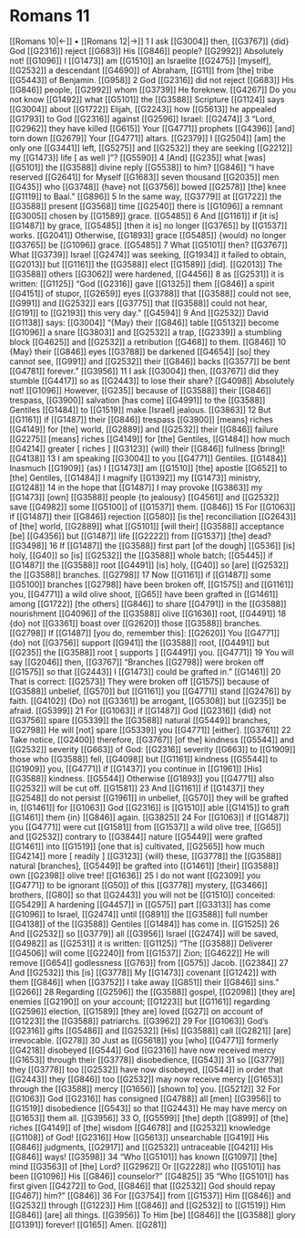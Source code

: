 # Romans 11
[[Romans 10|←]] • [[Romans 12|→]]
1 I ask [[G3004]] then, [[G3767]] {did} God [[G2316]] reject [[G683]] His [[G846]] people? [[G2992]] Absolutely not! [[G1096]] I [[G1473]] am [[G1510]] an Israelite [[G2475]] [myself], [[G2532]] a descendant [[G4690]] of Abraham, [[G11]] from [the] tribe [[G5443]] of Benjamin. [[G958]] 
2 God [[G2316]] did not reject [[G683]] His [[G846]] people, [[G2992]] whom [[G3739]] He foreknew. [[G4267]] Do you not know [[G1492]] what [[G5101]] the [[G3588]] Scripture [[G1124]] says [[G3004]] about [[G1722]] Elijah, [[G2243]] how [[G5613]] he appealed [[G1793]] to God [[G2316]] against [[G2596]] Israel: [[G2474]] 
3 “Lord, [[G2962]] they have killed [[G615]] Your [[G4771]] prophets [[G4396]] [and] torn down [[G2679]] Your [[G4771]] altars. [[G2379]] I [[G2504]] [am] the only one [[G3441]] left, [[G5275]] and [[G2532]] they are seeking [[G2212]] my [[G1473]] life [ as well ]”? [[G5590]] 
4 [And] [[G235]] what [was] [[G5101]] the [[G3588]] divine reply [[G5538]] to him? [[G846]] “I have reserved [[G2641]] for Myself [[G1683]] seven thousand [[G2035]] men [[G435]] who [[G3748]] {have} not [[G3756]] bowed [[G2578]] [the] knee [[G1119]] to Baal.” [[G896]] 
5 In the same way, [[G3779]] at [[G1722]] the [[G3588]] present [[G3568]] time [[G2540]] there is [[G1096]] a remnant [[G3005]] chosen by [[G1589]] grace. [[G5485]] 
6 And [[G1161]] if [it is] [[G1487]] by grace, [[G5485]] [then it is] no longer [[G3765]] by [[G1537]] works. [[G2041]] Otherwise, [[G1893]] grace [[G5485]] {would} no longer [[G3765]] be [[G1096]] grace. [[G5485]] 
7 What [[G5101]] then? [[G3767]] What [[G3739]] Israel [[G2474]] was seeking, [[G1934]] it failed to obtain, [[G2013]] but [[G1161]] the [[G3588]] elect [[G1589]] [did]. [[G2013]] The [[G3588]] others [[G3062]] were hardened, [[G4456]] 
8 as [[G2531]] it is written: [[G1125]] “God [[G2316]] gave [[G1325]] them [[G846]] a spirit [[G4151]] of stupor, [[G2659]] eyes [[G3788]] that [[G3588]] could not see, [[G991]] and [[G2532]] ears [[G3775]] that [[G3588]] could not hear, [[G191]] to [[G2193]] this very day.” [[G4594]] 
9 And [[G2532]] David [[G1138]] says: [[G3004]] “{May} their [[G846]] table [[G5132]] become [[G1096]] a snare [[G3803]] and [[G2532]] a trap, [[G2339]] a stumbling block [[G4625]] and [[G2532]] a retribution [[G468]] to them. [[G846]] 
10 {May} their [[G846]] eyes [[G3788]] be darkened [[G4654]] [so] they cannot see, [[G991]] and [[G2532]] their [[G846]] backs [[G3577]] be bent [[G4781]] forever.” [[G3956]] 
11 I ask [[G3004]] then, [[G3767]] did they stumble [[G4417]] so as [[G2443]] to lose their share? [[G4098]] Absolutely not! [[G1096]] However, [[G235]] because of [[G3588]] their [[G846]] trespass, [[G3900]] salvation [has come] [[G4991]] to the [[G3588]] Gentiles [[G1484]] to [[G1519]] make [Israel] jealous. [[G3863]] 
12 But [[G1161]] if [[G1487]] their [[G846]] trespass [[G3900]] [means] riches [[G4149]] for [the] world, [[G2889]] and [[G2532]] their [[G846]] failure [[G2275]] [means] riches [[G4149]] for [the] Gentiles, [[G1484]] how much [[G4214]] greater [ riches ] [[G3123]] {will} their [[G846]] fullness [bring]! [[G4138]] 
13 I am speaking [[G3004]] to you [[G4771]] Gentiles. [[G1484]] Inasmuch [[G1909]] {as} I [[G1473]] am [[G1510]] [the] apostle [[G652]] to [the] Gentiles, [[G1484]] I magnify [[G1392]] my [[G1473]] ministry, [[G1248]] 
14 in the hope that [[G1487]] I may provoke [[G3863]] my [[G1473]] [own] [[G3588]] people {to jealousy} [[G4561]] and [[G2532]] save [[G4982]] some [[G5100]] of [[G1537]] them. [[G846]] 
15 For [[G1063]] if [[G1487]] their [[G846]] rejection [[G580]] [is the] reconciliation [[G2643]] of [the] world, [[G2889]] what [[G5101]] [will their] [[G3588]] acceptance [be] [[G4356]] but [[G1487]] life [[G2222]] from [[G1537]] [the] dead? [[G3498]] 
16 If [[G1487]] the [[G3588]] first part [of the dough] [[G536]] [is] holy, [[G40]] so [is] [[G2532]] the [[G3588]] whole batch; [[G5445]] if [[G1487]] the [[G3588]] root [[G4491]] [is] holy, [[G40]] so [are] [[G2532]] the [[G3588]] branches. [[G2798]] 
17 Now [[G1161]] if [[G1487]] some [[G5100]] branches [[G2798]] have been broken off, [[G1575]] and [[G1161]] you, [[G4771]] a wild olive shoot, [[G65]] have been grafted in [[G1461]] among [[G1722]] [the others] [[G846]] to share [[G4791]] in the [[G3588]] nourishment [[G4096]] of the [[G3588]] olive [[G1636]] root, [[G4491]] 
18 {do} not [[G3361]] boast over [[G2620]] those [[G3588]] branches. [[G2798]] If [[G1487]] [you do, remember this]: [[G2620]] You [[G4771]] {do} not [[G3756]] support [[G941]] the [[G3588]] root, [[G4491]] but [[G235]] the [[G3588]] root [ supports ] [[G4491]] you. [[G4771]] 
19 You will say [[G2046]] then, [[G3767]] “Branches [[G2798]] were broken off [[G1575]] so that [[G2443]] I [[G1473]] could be grafted in.” [[G1461]] 
20 That is correct: [[G2573]] They were broken off [[G1575]] because of [[G3588]] unbelief, [[G570]] but [[G1161]] you [[G4771]] stand [[G2476]] by faith. [[G4102]] {Do} not [[G3361]] be arrogant, [[G5308]] but [[G235]] be afraid. [[G5399]] 
21 For [[G1063]] if [[G1487]] God [[G2316]] {did} not [[G3756]] spare [[G5339]] the [[G3588]] natural [[G5449]] branches, [[G2798]] He will [not] spare [[G5339]] you [[G4771]] [either]. [[G3761]] 
22 Take notice, [[G2400]] therefore, [[G3767]] [of the] kindness [[G5544]] and [[G2532]] severity [[G663]] of God: [[G2316]] severity [[G663]] to [[G1909]] those who [[G3588]] fell, [[G4098]] but [[G1161]] kindness [[G5544]] to [[G1909]] you, [[G4771]] if [[G1437]] you continue in [[G1961]] [His] [[G3588]] kindness. [[G5544]] Otherwise [[G1893]] you [[G4771]] also [[G2532]] will be cut off. [[G1581]] 
23 And [[G1161]] if [[G1437]] they [[G2548]] do not persist [[G1961]] in unbelief, [[G570]] they will be grafted in, [[G1461]] for [[G1063]] God [[G2316]] is [[G1510]] able [[G1415]] to graft [[G1461]] them {in} [[G846]] again. [[G3825]] 
24 For [[G1063]] if [[G1487]] you [[G4771]] were cut [[G1581]] from [[G1537]] a wild olive tree, [[G65]] and [[G2532]] contrary to [[G3844]] nature [[G5449]] were grafted [[G1461]] into [[G1519]] [one that is] cultivated, [[G2565]] how much [[G4214]] more [ readily ] [[G3123]] {will} these, [[G3778]] the [[G3588]] natural [branches], [[G5449]] be grafted into [[G1461]] [their] [[G3588]] own [[G2398]] olive tree! [[G1636]] 
25 I do not want [[G2309]] you [[G4771]] to be ignorant [[G50]] of this [[G3778]] mystery, [[G3466]] brothers, [[G80]] so that [[G2443]] you will not be [[G1510]] conceited: [[G5429]] A hardening [[G4457]] in [[G575]] part [[G3313]] has come [[G1096]] to Israel, [[G2474]] until [[G891]] the [[G3588]] full number [[G4138]] of the [[G3588]] Gentiles [[G1484]] has come in. [[G1525]] 
26 And [[G2532]] so [[G3779]] all [[G3956]] Israel [[G2474]] will be saved, [[G4982]] as [[G2531]] it is written: [[G1125]] “The [[G3588]] Deliverer [[G4506]] will come [[G2240]] from [[G1537]] Zion; [[G4622]] He will remove [[G654]] godlessness [[G763]] from [[G575]] Jacob. [[G2384]] 
27 And [[G2532]] this [is] [[G3778]] My [[G1473]] covenant [[G1242]] with them [[G846]] when [[G3752]] I take away [[G851]] their [[G846]] sins.” [[G266]] 
28 Regarding [[G2596]] the [[G3588]] gospel, [[G2098]] [they are] enemies [[G2190]] on your account; [[G1223]] but [[G1161]] regarding [[G2596]] election, [[G1589]] [they are] loved [[G27]] on account of [[G1223]] the [[G3588]] patriarchs. [[G3962]] 
29 For [[G1063]] God’s [[G2316]] gifts [[G5486]] and [[G2532]] [His] [[G3588]] call [[G2821]] [are] irrevocable. [[G278]] 
30 Just as [[G5618]] you [who] [[G4771]] formerly [[G4218]] disobeyed [[G544]] God [[G2316]] have now received mercy [[G1653]] through their [[G3778]] disobedience, [[G543]] 
31 so [[G3779]] they [[G3778]] too [[G2532]] have now disobeyed, [[G544]] in order that [[G2443]] they [[G846]] too [[G2532]] may now receive mercy [[G1653]] through the [[G3588]] mercy [[G1656]] [shown to] you. [[G5212]] 
32 For [[G1063]] God [[G2316]] has consigned [[G4788]] all [men] [[G3956]] to [[G1519]] disobedience [[G543]] so that [[G2443]] He may have mercy on [[G1653]] them all. [[G3956]] 
33 O, [[G5599]] [the] depth [[G899]] of [the] riches [[G4149]] of [the] wisdom [[G4678]] and [[G2532]] knowledge [[G1108]] of God! [[G2316]] How [[G5613]] unsearchable [[G419]] His [[G846]] judgments, [[G2917]] and [[G2532]] untraceable [[G421]] His [[G846]] ways! [[G3598]] 
34 “Who [[G5101]] has known [[G1097]] [the] mind [[G3563]] of [the] Lord? [[G2962]] Or [[G2228]] who [[G5101]] has been [[G1096]] His [[G846]] counselor?” [[G4825]] 
35 “Who [[G5101]] has first given [[G4272]] to God, [[G846]] that [[G2532]] God should repay [[G467]] him?” [[G846]] 
36 For [[G3754]] from [[G1537]] Him [[G846]] and [[G2532]] through [[G1223]] Him [[G846]] and [[G2532]] to [[G1519]] Him [[G846]] [are] all things. [[G3956]] To Him [be] [[G846]] the [[G3588]] glory [[G1391]] forever! [[G165]] Amen. [[G281]] 

